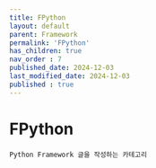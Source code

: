 ```yaml
---
title: FPython
layout: default
parent: Framework
permalink: 'FPython'
has_children: true
nav_order : 7
published_date: 2024-12-03
last_modified_date: 2024-12-03
published : true
---
```


# FPython

`Python Framework 글을 작성하는 카테고리`
